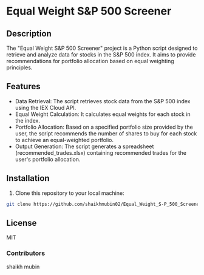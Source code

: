 # Equal Weight S&P 500 Screener 

## Description

The "Equal Weight S&P 500 Screener" project is a Python script designed to retrieve and analyze data for stocks in the S&P 500 index. It aims to provide recommendations for portfolio allocation based on equal weighting principles.

## Features

- Data Retrieval: The script retrieves stock data from the S&P 500 index using the IEX Cloud API.
- Equal Weight Calculation: It calculates equal weights for each stock in the index.
- Portfolio Allocation: Based on a specified portfolio size provided by the user, the script recommends the number of shares to buy for each stock to achieve an equal-weighted portfolio.
- Output Generation: The script generates a spreadsheet (recommended_trades.xlsx) containing recommended trades for the user's portfolio allocation.

## Installation

1. Clone this repository to your local machine:

```bash
git clone https://github.com/shaikhmubin02/Equal_Weight_S-P_500_Screener.git

```

## License

MIT 


### Contributors

shaikh mubin